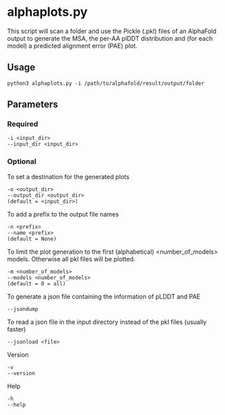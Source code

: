 # alphaplots.py
This script will scan a folder and use the Pickle (.pkl) files of an AlphaFold output to generate the MSA, the per-AA plDDT distribution and (for each model) a predicted alignment error (PAE) plot.

## Usage
```
python3 alphaplots.py -i /path/to/alphafold/result/output/folder
```
## Parameters
### Required
```
-i <input_dir>
--input_dir <input_dir>
```
### Optional
To set a destination for the generated plots
```
-o <output_dir>
--output_dir <output_dir>
(default = <input_dir>)
```
To add a prefix to the output file names
```
-n <prefix>
--name <prefix>
(default = None)
```
To limit the plot generation to the first (alphabetical) <number_of_models> models. Otherwise all pkl files will be plotted.
```
-m <number_of_models>
--models <number_of_models>
(default = 0 = all)
```
To generate a json file containing the information of pLDDT and PAE
```
--jsondump
```
To read a json file in the input directory instead of the pkl files (usually faster)
```
--jsonload <file>
```
Version
```
-v
--version
```
Help
```
-h
--help
```
